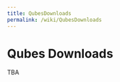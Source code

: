 ```yaml
---
title: QubesDownloads
permalink: /wiki/QubesDownloads
---
```


Qubes Downloads
===============

TBA

